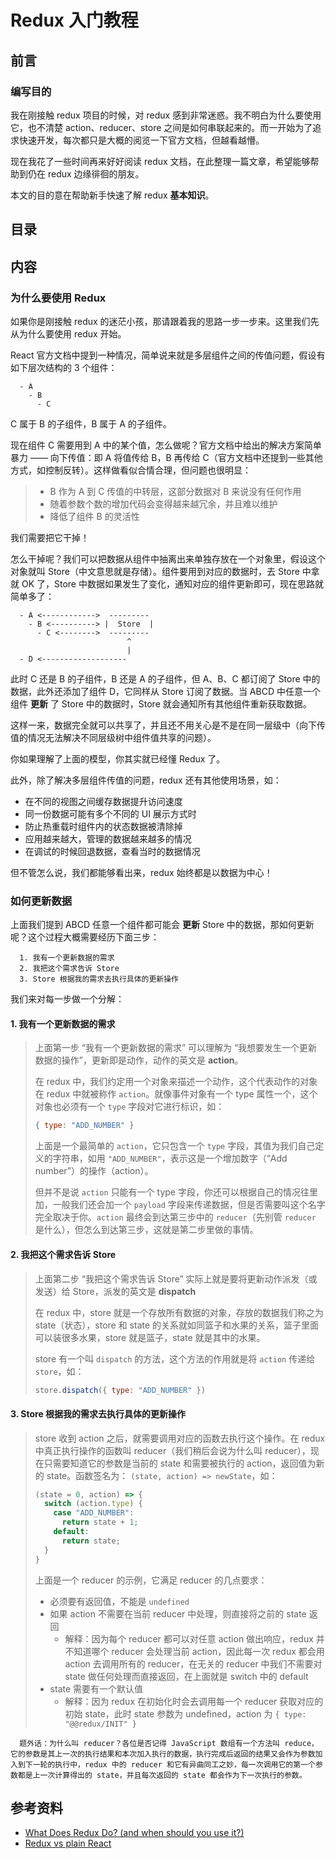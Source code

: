 # Redux 入门教程

## 前言

### 编写目的

我在刚接触 redux 项目的时候，对 redux 感到非常迷惑。我不明白为什么要使用它，也不清楚 action、reducer、store 之间是如何串联起来的。而一开始为了追求快速开发，每次都只是大概的阅览一下官方文档，但越看越懵。

现在我花了一些时间再来好好阅读 redux 文档，在此整理一篇文章，希望能够帮助到仍在 redux 边缘徘徊的朋友。

本文的目的意在帮助新手快速了解 redux **基本知识**。

## 目录

## 内容

### 为什么要使用 Redux

如果你是刚接触 redux 的迷茫小孩，那请跟着我的思路一步一步来。这里我们先从为什么要使用 redux 开始。

React 官方文档中提到一种情况，简单说来就是多层组件之间的传值问题，假设有如下层次结构的 3 个组件：

      - A
        - B
          - C

C 属于 B 的子组件，B 属于 A 的子组件。

现在组件 C 需要用到 A 中的某个值，怎么做呢？官方文档中给出的解决方案简单暴力 —— 向下传值：即 A 将值传给 B，B 再传给 C（官方文档中还提到一些其他方式，如控制反转）。这样做看似合情合理，但问题也很明显：

> - B 作为 A 到 C 传值的中转层，这部分数据对 B 来说没有任何作用
> - 随着参数个数的增加代码会变得越来越冗余，并且难以维护
> - 降低了组件 B 的灵活性

我们需要把它干掉！

怎么干掉呢？我们可以把数据从组件中抽离出来单独存放在一个对象里，假设这个对象就叫 Store（中文意思就是存储）。组件要用到对应的数据时，去 Store 中拿就 OK 了，Store 中数据如果发生了变化，通知对应的组件更新即可，现在思路就简单多了：

      - A <------------>  ---------
        - B <----------> |  Store  |
          - C <-------->  ---------
                              ^
                              |
      - D <-------------------

此时 C 还是 B 的子组件，B 还是 A 的子组件，但 A、B、C 都订阅了 Store 中的数据，此外还添加了组件 D，它同样从 Store 订阅了数据。当 ABCD 中任意一个组件 **更新** 了 Store 中的数据时，Store 就会通知所有其他组件重新获取数据。

这样一来，数据完全就可以共享了，并且还不用关心是不是在同一层级中（向下传值的情况无法解决不同层级树中组件值共享的问题）。

你如果理解了上面的模型，你其实就已经懂 Redux 了。

此外，除了解决多层组件传值的问题，redux 还有其他使用场景，如：

- 在不同的视图之间缓存数据提升访问速度
- 同一份数据可能有多个不同的 UI 展示方式时
- 防止热重载时组件内的状态数据被清除掉
- 应用越来越大，管理的数据越来越多的情况
- 在调试的时候回退数据，查看当时的数据情况

但不管怎么说，我们都能够看出来，redux 始终都是以数据为中心！

### 如何更新数据

上面我们提到 ABCD 任意一个组件都可能会 **更新** Store 中的数据，那如何更新呢？这个过程大概需要经历下面三步：

      1. 我有一个更新数据的需求
      2. 我把这个需求告诉 Store
      3. Store 根据我的需求去执行具体的更新操作

我们来对每一步做一个分解：

#### 1. 我有一个更新数据的需求

> 上面第一步 “我有一个更新数据的需求” 可以理解为 “我想要发生一个更新数据的操作”，更新即是动作，动作的英文是 **action**。
>
> 在 redux 中，我们约定用一个对象来描述一个动作，这个代表动作的对象在 redux 中就被称作 `action`。就像事件对象有一个 type 属性一个，这个对象也必须有一个 `type` 字段对它进行标识，如：
>
> ```js
> { type: "ADD_NUMBER" }
> ```
>
> 上面是一个最简单的 `action`，它只包含一个 `type` 字段，其值为我们自己定义的字符串，如用 `"ADD_NUMBER"`，表示这是一个增加数字（“Add number”）的操作（action）。
>
> 但并不是说 `action` 只能有一个 type 字段，你还可以根据自己的情况往里加，一般我们还会加一个 `payload` 字段来传递数据，但是否需要叫这个名字完全取决于你。`action` 最终会到达第三步中的 `reducer`（先别管 `reducer` 是什么），但怎么到达第三步，这就是第二步里做的事情。

#### 2. 我把这个需求告诉 Store

> 上面第二步 “我把这个需求告诉 Store” 实际上就是要将更新动作派发（或发送）给 Store，派发的英文是 **dispatch**
>
> 在 redux 中，store 就是一个存放所有数据的对象，存放的数据我们称之为 state（状态），store 和 state 的关系就如同篮子和水果的关系，篮子里面可以装很多水果，store 就是篮子，state 就是其中的水果。
>
> store 有一个叫 `dispatch` 的方法，这个方法的作用就是将 `action` 传递给 `store`，如：
>
> ```js
> store.dispatch({ type: "ADD_NUMBER" })
> ```

#### 3. Store 根据我的需求去执行具体的更新操作

> store 收到 action 之后，就需要调用对应的函数去执行这个操作。在 redux 中真正执行操作的函数叫 reducer（我们稍后会说为什么叫 reducer），现在只需要知道它的参数是当前的 state 和需要被执行的 action，返回值为新的 state。函数签名为： `(state, action) => newState`，如：
>
> ```js
> (state = 0, action) => {
>   switch (action.type) {
>     case "ADD_NUMBER":
>       return state + 1;
>     default:
>       return state;
>   }
> }
> ```
>
> 上面是一个 reducer 的示例，它满足 reducer 的几点要求：
>
> - 必须要有返回值，不能是 `undefined`
> - 如果 action 不需要在当前 reducer 中处理，则直接将之前的 state 返回
>   - 解释：因为每个 reducer 都可以对任意 action 做出响应，redux 并不知道哪个 reducer 会处理当前 action，因此每一次 redux 都会用 action 去调用所有的 reducer，在无关的 reducer 中我们不需要对 state 做任何处理而直接返回，在上面就是 switch 中的 default
> - state 需要有一个默认值
>   - 解释：因为 redux 在初始化时会去调用每一个 reducer 获取对应的初始 state，此时 state 参数为 undefined，action 为 `{ type: "@@redux/INIT" }`

      题外话：为什么叫 reducer？各位是否记得 JavaScript 数组有一个方法叫 reduce，它的参数是其上一次的执行结果和本次加入执行的数据，执行完成后返回的结果又会作为参数加入到下一轮的执行中，redux 中的 reducer 和它有异曲同工之妙，每一次调用它的第一个参数都是上一次计算得出的 state，并且每次返回的 state 都会作为下一次执行的参数。








## 参考资料

- [What Does Redux Do? (and when should you use it?)](https://daveceddia.com/what-does-redux-do/)
- [Redux vs plain React](https://stackoverflow.com/questions/39260769/redux-vs-plain-react/39261546#39261546)